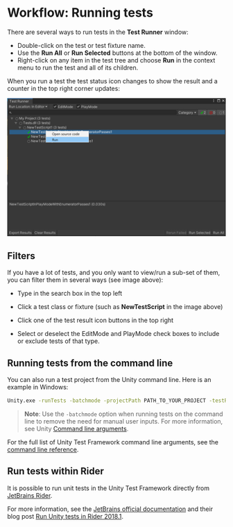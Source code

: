 # Workflow: Running tests

There are several ways to run tests in the **Test Runner** window:

* Double-click on the test or test fixture name.
* Use the **Run All** or **Run Selected** buttons at the bottom of the window.
* Right-click on any item in the test tree and choose **Run** in the context menu to run the test and all of its children. 

When you run a test the test status icon changes to show the result and a counter in the top right corner updates:

![Run Test](./images/run-tests.png)

## Filters

If you have a lot of tests, and you only want to view/run a sub-set of them, you can filter them in several ways (see image above): 

* Type in the search box in the top left

* Click a test class or fixture (such as **NewTestScript** in the image above)

* Click one of the test result icon buttons in the top right

* Select or deselect the EditMode and PlayMode check boxes to include or exclude tests of that type.

## Running tests from the command line

You can also run a test project from the Unity command line. Here is an example in Windows:

```bash
Unity.exe -runTests -batchmode -projectPath PATH_TO_YOUR_PROJECT -testResults C:\temp\results.xml -testPlatform PS4
```

> **Note**: Use the `-batchmode` option when running tests on the command line to remove the need for manual user inputs. For more information, see Unity [Command line arguments](https://docs.unity3d.com/Manual/CommandLineArguments.html).

For the full list of Unity Test Framework command line arguments, see the [command line reference](./reference-command-line.md).

## Run tests within Rider

It is possible to run unit tests in the Unity Test Framework directly from [JetBrains Rider](https://www.jetbrains.com/rider/). 

For more information, see the [JetBrains official documentation](https://www.jetbrains.com/help/rider/Running_and_Debugging_Unity_Tests.html) and their blog post [Run Unity tests in Rider 2018.1](https://blog.jetbrains.com/dotnet/2018/04/18/run-unity-tests-rider-2018-1/).

